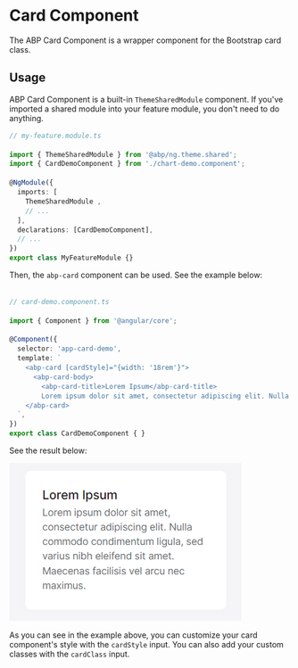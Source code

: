 # Card Component

The ABP Card Component is a wrapper component for the Bootstrap card class.

## Usage

ABP Card Component is a built-in `ThemeSharedModule` component. If you've imported a shared module into your feature module, you don't need to do anything. 

```ts
// my-feature.module.ts

import { ThemeSharedModule } from '@abp/ng.theme.shared';
import { CardDemoComponent } from './chart-demo.component';

@NgModule({
  imports: [
    ThemeSharedModule ,
    // ...
  ],
  declarations: [CardDemoComponent],
  // ...
})
export class MyFeatureModule {}

```

Then, the `abp-card` component can be used. See the example below:
```ts

// card-demo.component.ts

import { Component } from '@angular/core';

@Component({
  selector: 'app-card-demo',
  template: ` 
    <abp-card [cardStyle]="{width: '18rem'}">
      <abp-card-body>
        <abp-card-title>Lorem Ipsum</abp-card-title>
        Lorem ipsum dolor sit amet, consectetur adipiscing elit. Nulla commodo condimentum ligula, sed varius nibh eleifend sit amet. Maecenas facilisis vel arcu nec maximus.</abp-card-body>
    </abp-card> 
  `,
})
export class CardDemoComponent { }
```

See the result below:

![abp-card-component](./images/abp-card-component.png)

As you can see in the example above, you can customize your card component's style with the `cardStyle` input. You can also add your custom classes with the `cardClass` input.

